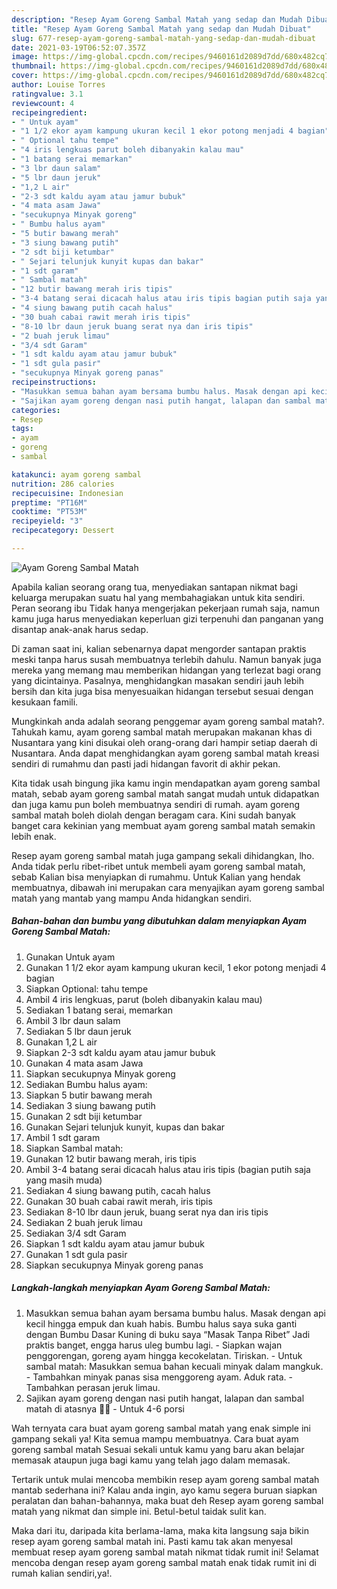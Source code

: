 ```yaml
---
description: "Resep Ayam Goreng Sambal Matah yang sedap dan Mudah Dibuat"
title: "Resep Ayam Goreng Sambal Matah yang sedap dan Mudah Dibuat"
slug: 677-resep-ayam-goreng-sambal-matah-yang-sedap-dan-mudah-dibuat
date: 2021-03-19T06:52:07.357Z
image: https://img-global.cpcdn.com/recipes/9460161d2089d7dd/680x482cq70/ayam-goreng-sambal-matah-foto-resep-utama.jpg
thumbnail: https://img-global.cpcdn.com/recipes/9460161d2089d7dd/680x482cq70/ayam-goreng-sambal-matah-foto-resep-utama.jpg
cover: https://img-global.cpcdn.com/recipes/9460161d2089d7dd/680x482cq70/ayam-goreng-sambal-matah-foto-resep-utama.jpg
author: Louise Torres
ratingvalue: 3.1
reviewcount: 4
recipeingredient:
- " Untuk ayam"
- "1 1/2 ekor ayam kampung ukuran kecil 1 ekor potong menjadi 4 bagian"
- " Optional tahu tempe"
- "4 iris lengkuas parut boleh dibanyakin kalau mau"
- "1 batang serai memarkan"
- "3 lbr daun salam"
- "5 lbr daun jeruk"
- "1,2 L air"
- "2-3 sdt kaldu ayam atau jamur bubuk"
- "4 mata asam Jawa"
- "secukupnya Minyak goreng"
- " Bumbu halus ayam"
- "5 butir bawang merah"
- "3 siung bawang putih"
- "2 sdt biji ketumbar"
- " Sejari telunjuk kunyit kupas dan bakar"
- "1 sdt garam"
- " Sambal matah"
- "12 butir bawang merah iris tipis"
- "3-4 batang serai dicacah halus atau iris tipis bagian putih saja yang masih muda"
- "4 siung bawang putih cacah halus"
- "30 buah cabai rawit merah iris tipis"
- "8-10 lbr daun jeruk buang serat nya dan iris tipis"
- "2 buah jeruk limau"
- "3/4 sdt Garam"
- "1 sdt kaldu ayam atau jamur bubuk"
- "1 sdt gula pasir"
- "secukupnya Minyak goreng panas"
recipeinstructions:
- "Masukkan semua bahan ayam bersama bumbu halus. Masak dengan api kecil hingga empuk dan kuah habis. Bumbu halus saya suka ganti dengan Bumbu Dasar Kuning di buku saya “Masak Tanpa Ribet” Jadi praktis banget, engga harus uleg bumbu lagi. Siapkan wajan penggorengan, goreng ayam hingga kecokelatan. Tiriskan. Untuk sambal matah: Masukkan semua bahan kecuali minyak dalam mangkuk. Tambahkan minyak panas sisa menggoreng ayam. Aduk rata. Tambahkan perasan jeruk limau."
- "Sajikan ayam goreng dengan nasi putih hangat, lalapan dan sambal matah di atasnya 👍🏻 Untuk 4-6 porsi"
categories:
- Resep
tags:
- ayam
- goreng
- sambal

katakunci: ayam goreng sambal 
nutrition: 286 calories
recipecuisine: Indonesian
preptime: "PT16M"
cooktime: "PT53M"
recipeyield: "3"
recipecategory: Dessert

---
```



![Ayam Goreng Sambal Matah](https://img-global.cpcdn.com/recipes/9460161d2089d7dd/680x482cq70/ayam-goreng-sambal-matah-foto-resep-utama.jpg)

Apabila kalian seorang orang tua, menyediakan santapan nikmat bagi keluarga merupakan suatu hal yang membahagiakan untuk kita sendiri. Peran seorang ibu Tidak hanya mengerjakan pekerjaan rumah saja, namun kamu juga harus menyediakan keperluan gizi terpenuhi dan panganan yang disantap anak-anak harus sedap.

Di zaman  saat ini, kalian sebenarnya dapat mengorder santapan praktis meski tanpa harus susah membuatnya terlebih dahulu. Namun banyak juga mereka yang memang mau memberikan hidangan yang terlezat bagi orang yang dicintainya. Pasalnya, menghidangkan masakan sendiri jauh lebih bersih dan kita juga bisa menyesuaikan hidangan tersebut sesuai dengan kesukaan famili. 



Mungkinkah anda adalah seorang penggemar ayam goreng sambal matah?. Tahukah kamu, ayam goreng sambal matah merupakan makanan khas di Nusantara yang kini disukai oleh orang-orang dari hampir setiap daerah di Nusantara. Anda dapat menghidangkan ayam goreng sambal matah kreasi sendiri di rumahmu dan pasti jadi hidangan favorit di akhir pekan.

Kita tidak usah bingung jika kamu ingin mendapatkan ayam goreng sambal matah, sebab ayam goreng sambal matah sangat mudah untuk didapatkan dan juga kamu pun boleh membuatnya sendiri di rumah. ayam goreng sambal matah boleh diolah dengan beragam cara. Kini sudah banyak banget cara kekinian yang membuat ayam goreng sambal matah semakin lebih enak.

Resep ayam goreng sambal matah juga gampang sekali dihidangkan, lho. Anda tidak perlu ribet-ribet untuk membeli ayam goreng sambal matah, sebab Kalian bisa menyiapkan di rumahmu. Untuk Kalian yang hendak membuatnya, dibawah ini merupakan cara menyajikan ayam goreng sambal matah yang mantab yang mampu Anda hidangkan sendiri.

<!--inarticleads1-->

##### Bahan-bahan dan bumbu yang dibutuhkan dalam menyiapkan Ayam Goreng Sambal Matah:

1. Gunakan  Untuk ayam
1. Gunakan 1 1/2 ekor ayam kampung ukuran kecil, 1 ekor potong menjadi 4 bagian
1. Siapkan  Optional: tahu tempe
1. Ambil 4 iris lengkuas, parut (boleh dibanyakin kalau mau)
1. Sediakan 1 batang serai, memarkan
1. Ambil 3 lbr daun salam
1. Sediakan 5 lbr daun jeruk
1. Gunakan 1,2 L air
1. Siapkan 2-3 sdt kaldu ayam atau jamur bubuk
1. Gunakan 4 mata asam Jawa
1. Siapkan secukupnya Minyak goreng
1. Sediakan  Bumbu halus ayam:
1. Siapkan 5 butir bawang merah
1. Sediakan 3 siung bawang putih
1. Gunakan 2 sdt biji ketumbar
1. Gunakan  Sejari telunjuk kunyit, kupas dan bakar
1. Ambil 1 sdt garam
1. Siapkan  Sambal matah:
1. Gunakan 12 butir bawang merah, iris tipis
1. Ambil 3-4 batang serai dicacah halus atau iris tipis (bagian putih saja yang masih muda)
1. Sediakan 4 siung bawang putih, cacah halus
1. Gunakan 30 buah cabai rawit merah, iris tipis
1. Sediakan 8-10 lbr daun jeruk, buang serat nya dan iris tipis
1. Sediakan 2 buah jeruk limau
1. Sediakan 3/4 sdt Garam
1. Siapkan 1 sdt kaldu ayam atau jamur bubuk
1. Gunakan 1 sdt gula pasir
1. Siapkan secukupnya Minyak goreng panas




<!--inarticleads2-->

##### Langkah-langkah menyiapkan Ayam Goreng Sambal Matah:

1. Masukkan semua bahan ayam bersama bumbu halus. Masak dengan api kecil hingga empuk dan kuah habis. Bumbu halus saya suka ganti dengan Bumbu Dasar Kuning di buku saya “Masak Tanpa Ribet” Jadi praktis banget, engga harus uleg bumbu lagi. - Siapkan wajan penggorengan, goreng ayam hingga kecokelatan. Tiriskan. - Untuk sambal matah: Masukkan semua bahan kecuali minyak dalam mangkuk. - Tambahkan minyak panas sisa menggoreng ayam. Aduk rata. - Tambahkan perasan jeruk limau.
1. Sajikan ayam goreng dengan nasi putih hangat, lalapan dan sambal matah di atasnya 👍🏻 - Untuk 4-6 porsi




Wah ternyata cara buat ayam goreng sambal matah yang enak simple ini gampang sekali ya! Kita semua mampu membuatnya. Cara buat ayam goreng sambal matah Sesuai sekali untuk kamu yang baru akan belajar memasak ataupun juga bagi kamu yang telah jago dalam memasak.

Tertarik untuk mulai mencoba membikin resep ayam goreng sambal matah mantab sederhana ini? Kalau anda ingin, ayo kamu segera buruan siapkan peralatan dan bahan-bahannya, maka buat deh Resep ayam goreng sambal matah yang nikmat dan simple ini. Betul-betul taidak sulit kan. 

Maka dari itu, daripada kita berlama-lama, maka kita langsung saja bikin resep ayam goreng sambal matah ini. Pasti kamu tak akan menyesal membuat resep ayam goreng sambal matah nikmat tidak rumit ini! Selamat mencoba dengan resep ayam goreng sambal matah enak tidak rumit ini di rumah kalian sendiri,ya!.


